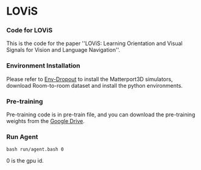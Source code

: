 # LOViS

### Code for LOViS
This is the code for the paper  ''LOViS: Learning Orientation and Visual Signals for  Vision and Language Navigation''.

### Environment Installation
Please refer to [Env-Dropout](https://github.com/airsplay/R2R-EnvDrop) to install the Matterport3D simulators, download Room-to-room dataset and install the python environments. 

### Pre-training 
Pre-training code is in pre-train file, and you can download the pre-training weights from the [Google Drive](https://drive.google.com/drive/folders/1RgK4byPL0CCjWMD4YnprJf-3R9OzXOPZ?usp=sharing).

### Run Agent

    bash run/agent.bash 0
   
   0 is the gpu id.
